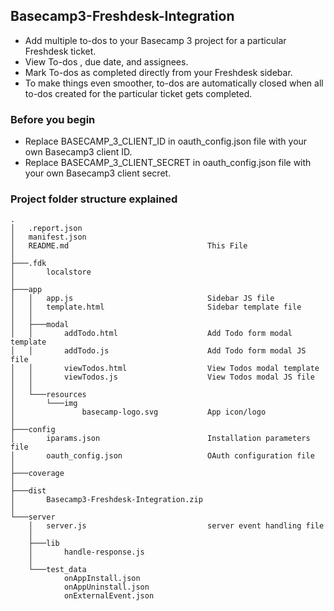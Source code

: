 ## Basecamp3-Freshdesk-Integration

- Add multiple to-dos to your Basecamp 3 project for a particular Freshdesk ticket.
- View To-dos , due date, and assignees. 
- Mark To-dos as completed directly from your Freshdesk sidebar. 
- To make things even smoother, to-dos are automatically closed when all to-dos created for the particular ticket gets completed.

### Before you begin

- Replace BASECAMP_3_CLIENT_ID in oauth_config.json file with your own Basecamp3 client ID.
- Replace BASECAMP_3_CLIENT_SECRET in oauth_config.json file with your own Basecamp3 client secret.

### Project folder structure explained
```
.
│   .report.json
│   manifest.json
│   README.md                               This File
│
├───.fdk
│       localstore
│
├───app
│   │   app.js                              Sidebar JS file
│   │   template.html                       Sidebar template file
│   │
│   ├───modal
│   │       addTodo.html                    Add Todo form modal template
│   │       addTodo.js                      Add Todo form modal JS file
│   │       viewTodos.html                  View Todos modal template
│   │       viewTodos.js                    View Todos modal JS file
│   │
│   └───resources
│       └───img
│               basecamp-logo.svg           App icon/logo
│
├───config
│       iparams.json                        Installation parameters file
│       oauth_config.json                   OAuth configuration file
│
├───coverage
│
├───dist
│       Basecamp3-Freshdesk-Integration.zip
│
└───server
    │   server.js                           server event handling file
    │
    ├───lib
    │       handle-response.js
    │
    └───test_data
            onAppInstall.json
            onAppUninstall.json
            onExternalEvent.json

```